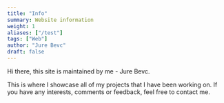 ```yaml
---
title: "Info"
summary: Website information
weight: 1
aliases: ["/test"]
tags: ["Web"]
author: "Jure Bevc"
draft: false
---
```


Hi there, this site is maintained by me - Jure Bevc. 

This is where I showcase all of my projects that I have been working on. If you have any interests, comments or feedback, feel free to contact me.